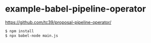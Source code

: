# example-babel-pipeline-operator

https://github.com/tc39/proposal-pipeline-operator/

```sh
$ npm install
$ npx babel-node main.js
```
